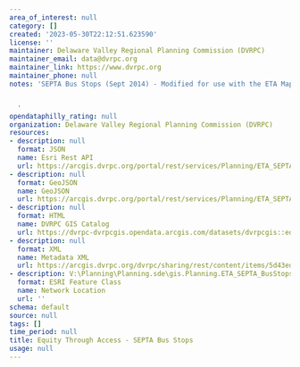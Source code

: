 ```yaml
---
area_of_interest: null
category: []
created: '2023-05-30T22:12:51.623590'
license: ''
maintainer: Delaware Valley Regional Planning Commission (DVRPC)
maintainer_email: data@dvrpc.org
maintainer_link: https://www.dvrpc.org
maintainer_phone: null
notes: 'SEPTA Bus Stops (Sept 2014) - Modified for use with the ETA Map Toolkit


  '
opendataphilly_rating: null
organization: Delaware Valley Regional Planning Commission (DVRPC)
resources:
- description: null
  format: JSON
  name: Esri Rest API
  url: https://arcgis.dvrpc.org/portal/rest/services/Planning/ETA_SEPTA_BusStops/FeatureServer/0
- description: null
  format: GeoJSON
  name: GeoJSON
  url: https://arcgis.dvrpc.org/portal/rest/services/Planning/ETA_SEPTA_BusStops/FeatureServer/0/query?where=1=1&outsr=4326&outfields=*&f=geojson
- description: null
  format: HTML
  name: DVRPC GIS Catalog
  url: https://dvrpc-dvrpcgis.opendata.arcgis.com/datasets/dvrpcgis::equity-through-access-septa-bus-stops
- description: null
  format: XML
  name: Metadata XML
  url: https://arcgis.dvrpc.org/dvrpc/sharing/rest/content/items/5d43ed521a614386ae973cf0ff483e1a/info/metadata/metadata.xml?format=default
- description: V:\Planning\Planning.sde\gis.Planning.ETA_SEPTA_BusStops
  format: ESRI Feature Class
  name: Network Location
  url: ''
schema: default
source: null
tags: []
time_period: null
title: Equity Through Access - SEPTA Bus Stops
usage: null
---
```

